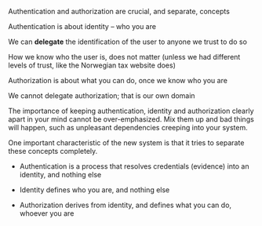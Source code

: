 <properties date="2016-05-11"
SortOrder="38"
/>

Authentication and authorization are crucial, and separate, concepts

Authentication is about identity – who you are

We can **delegate** the identification of the user to anyone we trust to do so

How we know who the user is, does not matter (unless we had different levels of trust, like the Norwegian tax website does)

Authorization is about what you can do, once we know who you are

We cannot delegate authorization; that is our own domain

 

The importance of keeping authentication, identity and authorization clearly apart in your mind cannot be over-emphasized. Mix them up and bad things will happen, such as unpleasant dependencies creeping into your system.

One important characteristic of the new system is that it tries to separate these concepts completely.

* Authentication is a process that resolves credentials (evidence) into an identity, and nothing else

* Identity defines who you are, and nothing else

* Authorization derives from identity, and defines what you can do, whoever you are
